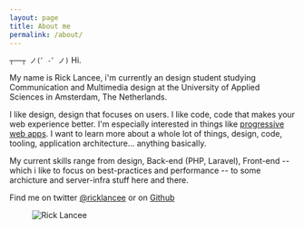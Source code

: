 ```yaml
---
layout: page
title: About me
permalink: /about/
---
```


`┬──┬ ノ(゜-゜ノ)` Hi. 

My name is Rick Lancee, i'm currently an design student studying Communication and Multimedia design at the University of Applied Sciences in Amsterdam, The Netherlands. 

I like design, design that focuses on users. I like code, code that makes your web experience better. I'm especially interested in things like [progressive web apps](https://developers.google.com/web/progressive-web-apps/). I want to learn more about a whole lot of things, design, code, tooling, application architecture... anything basically.

My current skills range from design, Back-end (PHP, Laravel), Front-end -- which i like to focus on best-practices and performance -- to some archicture and server-infra stuff here and there.

Find me on twitter [@ricklancee](https://twitter.com/RickLancee) or on [Github](https://github.com/ricklancee) 

<figure style="width: 200px;" class="rounded">
<img src="{{ site.baseurl | prepend: site.url  }}/assets/images/me.jpg" alt="Rick Lancee">
</figure>
